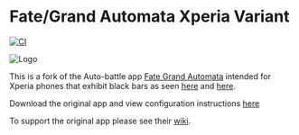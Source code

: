 # Fate/Grand Automata Xperia Variant
[![CI](https://github.com/itscakebuffet/FGA/actions/workflows/ci.yml/badge.svg)](https://github.com/itscakebuffet/FGA/actions/workflows/ci.yml)

![Logo](app/src/release/res/mipmap-xxxhdpi/ic_launcher_round.png)

This is a fork of the Auto-battle app [Fate Grand Automata](https://fate-grand-automata.github.io) intended for Xperia phones that exhibit black bars as seen [here](https://github.com/Fate-Grand-Automata/FGA/issues/269) and [here](https://github.com/Fate-Grand-Automata/FGA/issues/845).

Download the original app and view configuration instructions [here](https://fate-grand-automata.github.io)

To support the original app please see their [wiki](https://github.com/MathewSachin/Fate-Grand-Automata/wiki/Donations).
